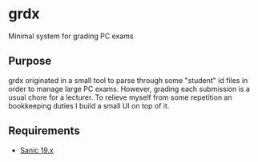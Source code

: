 # grdx
Minimal system for grading PC exams

## Purpose

grdx originated in a small tool to parse through some "student" id files in order to manage large PC exams. However, grading each submission is a usual chore for a lecturer.
To relieve myself from some repetition an bookkeeping duties I build a small UI on top of it.

## Requirements
* [Sanic 19.x](https://sanicframework.org/)


